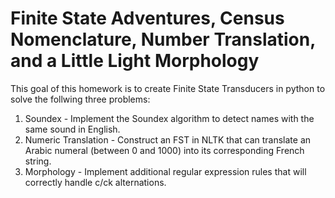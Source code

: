 # Finite State Adventures, Census Nomenclature, Number Translation, and a Little Light Morphology

This goal of this homework is to create Finite State Transducers in python to solve the follwing three problems:

1. Soundex - Implement the Soundex algorithm to detect names with the same sound in English. </br>
2. Numeric Translation - Construct an FST in NLTK that can translate an Arabic numeral (between 0 and 1000) into its        corresponding French string. </br>
3. Morphology - Implement additional regular expression rules that will correctly handle c/ck alternations. </br>
